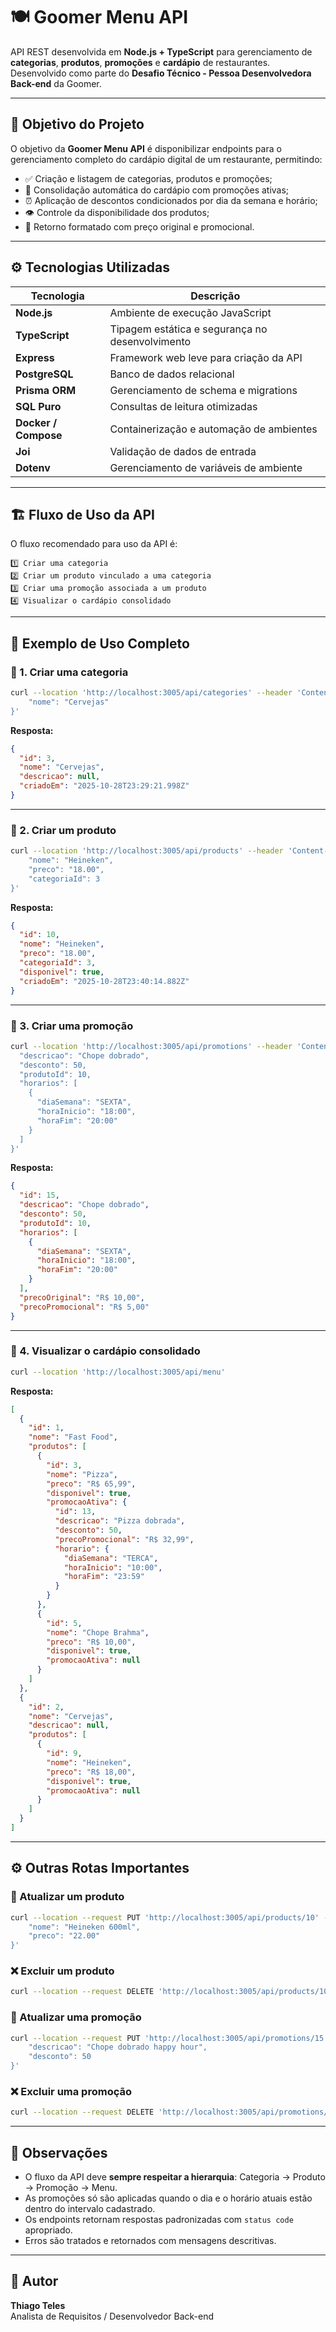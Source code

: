 # 🍽️ Goomer Menu API

API REST desenvolvida em **Node.js + TypeScript** para gerenciamento de **categorias**, **produtos**, **promoções** e **cardápio** de restaurantes.  
Desenvolvido como parte do **Desafio Técnico - Pessoa Desenvolvedora Back-end** da Goomer.

---

## 🧩 Objetivo do Projeto

O objetivo da **Goomer Menu API** é disponibilizar endpoints para o gerenciamento completo do cardápio digital de um restaurante, permitindo:

- ✅ Criação e listagem de categorias, produtos e promoções;  
- 🍔 Consolidação automática do cardápio com promoções ativas;  
- ⏰ Aplicação de descontos condicionados por dia da semana e horário;  
- 👁️ Controle da disponibilidade dos produtos;  
- 🧾 Retorno formatado com preço original e promocional.  

---

## ⚙️ Tecnologias Utilizadas

| Tecnologia | Descrição |
|-------------|------------|
| **Node.js** | Ambiente de execução JavaScript |
| **TypeScript** | Tipagem estática e segurança no desenvolvimento |
| **Express** | Framework web leve para criação da API |
| **PostgreSQL** | Banco de dados relacional |
| **Prisma ORM** | Gerenciamento de schema e migrations |
| **SQL Puro** | Consultas de leitura otimizadas |
| **Docker / Compose** | Containerização e automação de ambientes |
| **Joi** | Validação de dados de entrada |
| **Dotenv** | Gerenciamento de variáveis de ambiente |

---

## 🏗️ Fluxo de Uso da API

O fluxo recomendado para uso da API é:

```
1️⃣ Criar uma categoria
2️⃣ Criar um produto vinculado a uma categoria
3️⃣ Criar uma promoção associada a um produto
4️⃣ Visualizar o cardápio consolidado
```

---

## 🧠 Exemplo de Uso Completo

### 🥇 1. Criar uma categoria
```bash
curl --location 'http://localhost:3005/api/categories' --header 'Content-Type: application/json' --data '{
    "nome": "Cervejas"
}'
```

**Resposta:**
```json
{
  "id": 3,
  "nome": "Cervejas",
  "descricao": null,
  "criadoEm": "2025-10-28T23:29:21.998Z"
}
```

---

### 🥈 2. Criar um produto
```bash
curl --location 'http://localhost:3005/api/products' --header 'Content-Type: application/json' --data '{
    "nome": "Heineken",
    "preco": "18.00",
    "categoriaId": 3
}'
```

**Resposta:**
```json
{
  "id": 10,
  "nome": "Heineken",
  "preco": "18.00",
  "categoriaId": 3,
  "disponivel": true,
  "criadoEm": "2025-10-28T23:40:14.882Z"
}
```

---

### 🥉 3. Criar uma promoção
```bash
curl --location 'http://localhost:3005/api/promotions' --header 'Content-Type: application/json' --data '{
  "descricao": "Chope dobrado",
  "desconto": 50,
  "produtoId": 10,
  "horarios": [
    {
      "diaSemana": "SEXTA",
      "horaInicio": "18:00",
      "horaFim": "20:00"
    }
  ]
}'
```

**Resposta:**
```json
{
  "id": 15,
  "descricao": "Chope dobrado",
  "desconto": 50,
  "produtoId": 10,
  "horarios": [
    {
      "diaSemana": "SEXTA",
      "horaInicio": "18:00",
      "horaFim": "20:00"
    }
  ],
  "precoOriginal": "R$ 10,00",
  "precoPromocional": "R$ 5,00"
}
```

---

### 🧾 4. Visualizar o cardápio consolidado
```bash
curl --location 'http://localhost:3005/api/menu'
```

**Resposta:**
```json
[
  {
    "id": 1,
    "nome": "Fast Food",
    "produtos": [
      {
        "id": 3,
        "nome": "Pizza",
        "preco": "R$ 65,99",
        "disponivel": true,
        "promocaoAtiva": {
          "id": 13,
          "descricao": "Pizza dobrada",
          "desconto": 50,
          "precoPromocional": "R$ 32,99",
          "horario": {
            "diaSemana": "TERCA",
            "horaInicio": "10:00",
            "horaFim": "23:59"
          }
        }
      },
      {
        "id": 5,
        "nome": "Chope Brahma",
        "preco": "R$ 10,00",
        "disponivel": true,
        "promocaoAtiva": null
      }
    ]
  },
  {
    "id": 2,
    "nome": "Cervejas",
    "descricao": null,
    "produtos": [
      {
        "id": 9,
        "nome": "Heineken",
        "preco": "R$ 18,00",
        "disponivel": true,
        "promocaoAtiva": null
      }
    ]
  }
]
```

---

## ⚙️ Outras Rotas Importantes

### 🧩 Atualizar um produto
```bash
curl --location --request PUT 'http://localhost:3005/api/products/10' --header 'Content-Type: application/json' --data '{
    "nome": "Heineken 600ml",
    "preco": "22.00"
}'
```

### ❌ Excluir um produto
```bash
curl --location --request DELETE 'http://localhost:3005/api/products/10'
```

### 🧾 Atualizar uma promoção
```bash
curl --location --request PUT 'http://localhost:3005/api/promotions/15' --header 'Content-Type: application/json' --data '{
    "descricao": "Chope dobrado happy hour",
    "desconto": 50
}'
```

### ❌ Excluir uma promoção
```bash
curl --location --request DELETE 'http://localhost:3005/api/promotions/15'
```

---

## 🧰 Observações

- O fluxo da API deve **sempre respeitar a hierarquia**: Categoria → Produto → Promoção → Menu.  
- As promoções só são aplicadas quando o dia e o horário atuais estão dentro do intervalo cadastrado.  
- Os endpoints retornam respostas padronizadas com `status code` apropriado.  
- Erros são tratados e retornados com mensagens descritivas.

---

## 🧠 Autor

**Thiago Teles**  
Analista de Requisitos / Desenvolvedor Back-end  
